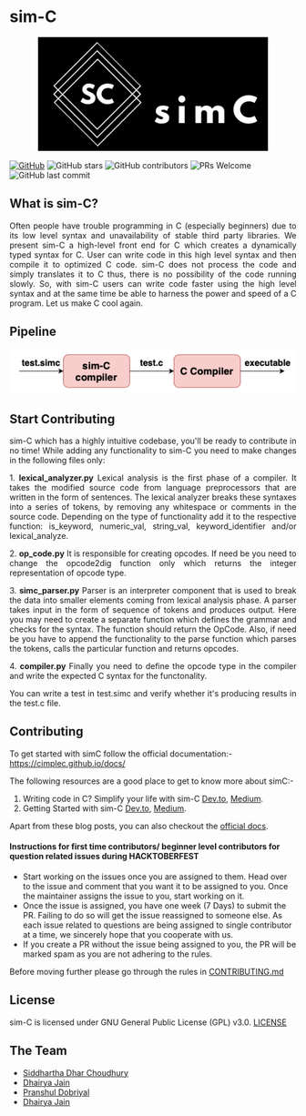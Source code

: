 
# sim-C

<p align="center">
  <img src="./logo.png" height="200">
</p>

[![GitHub](https://img.shields.io/github/license/cimplec/sim-c)](https://github.com/cimplec/sim-c/blob/master/LICENSE)  ![GitHub stars](https://img.shields.io/github/stars/cimplec/sim-c?style=plastic)  ![GitHub contributors](https://img.shields.io/github/contributors/cimplec/sim-c)  ![PRs Welcome](https://img.shields.io/badge/PRs-welcome-brightgreen.svg)  ![GitHub last commit](https://img.shields.io/github/last-commit/cimplec/sim-c)

## What is sim-C?

<p align="justify">Often people have trouble programming in C (especially beginners) due to its low level syntax and unavailability of stable third party libraries. We present sim-C a high-level front end for C which creates a dynamically typed syntax for C. User can write code in this high level syntax and then compile it to optimized C code. sim-C does not process the code and simply translates it to C thus, there is no possibility of the code running slowly. So, with sim-C users can write code faster using the high level syntax and at the same time be able to harness the power and speed of a C program. Let us make C cool again.</p>

## Pipeline

<p align="center">
  <img src="./simc-pipeline.png">
</p>

## Start Contributing

<p align="justify">sim-C which has a highly intuitive codebase, you'll be ready to contribute in no time!
While adding any functionality to sim-C you need to make changes in the following files only:</p>

<p align="justify">1. <strong>lexical_analyzer.py</strong>
Lexical analysis is the first phase of a compiler. It takes the modified source code from language preprocessors that are written in the form of sentences. The lexical analyzer breaks these syntaxes into a series of tokens, by removing any whitespace or comments in the source code. Depending on the type of functionality add it to the respective function: is_keyword, numeric_val, string_val, keyword_identifier and/or lexical_analyze.</p>

<p align="justify">2. <strong>op_code.py</strong>
It is responsible for creating opcodes. If need be you need to change the opcode2dig function only which returns the integer representation of opcode type.</p>

<p align="justify">3. <strong>simc_parser.py</strong>
Parser is an interpreter component that is used to break the data into smaller elements coming from lexical analysis phase. A parser takes input in the form of sequence of tokens and produces output. Here you may need to create a separate function which defines the grammar and checks for the syntax. The function should return the OpCode. Also, if need be you have to append the functionality to the parse function which parses the tokens, calls the particular function and returns opcodes.</p>

<p align="justify">4. <strong>compiler.py</strong>
Finally you need to define the opcode type in the compiler and write the expected C syntax for the functonality.</p>

<p align="justify">You can write a test in test.simc and verify whether it's producing results in the test.c file.</p>


## Contributing

To get started with simC follow the official documentation:- https://cimplec.github.io/docs/

The following resources are a good place to get to know more about simC:-

1) Writing code in C? Simplify your life with sim-C <a href="https://dev.to/cimplec/writing-code-in-c-simplify-your-life-with-sim-c-2dkj">Dev.to</a>, <a href="https://medium.com/oss-build/writing-code-in-c-simplify-your-life-with-sim-c-9dd98f882bf8">Medium</a>.
2) Getting Started with sim-C <a href="https://dev.to/cimplec/getting-started-with-sim-c-4iek">Dev.to</a>, <a href="https://medium.com/oss-build/getting-started-with-sim-c-1397ee539877">Medium</a>.

Apart from these blog posts, you can also checkout the <a href="https://cimplec.github.io/docs">official docs</a>.

#### Instructions for first time contributors/ beginner level contributors for question related issues during HACKTOBERFEST

- Start working on the issues once you are assigned to them. Head over to the issue and comment that you want it to be assigned to you. Once the maintainer assigns the issue to you, start working on it.
- Once the issue is assigned, you have one week (7 Days) to submit the PR. Failing to do so will get the issue reassigned to someone else. As each issue related to questions are being assigned to single contributor at a time, we sincerely hope that you cooperate with us.
- If you create a PR without the issue being assigned to you, the PR will be marked spam as you are not adhering to the rules.   

Before moving further please go through the rules in [CONTRIBUTING.md](./CONTRIBUTING.md)   

## License

sim-C is licensed under GNU General Public License (GPL) v3.0. [LICENSE](./LICENSE)

## The Team

- [Siddhartha Dhar Choudhury](https://github.com/frankhart2018)
- [Dhairya Jain](https://github.com/dhairyaj)
- [Pranshul Dobriyal](https://github.com/PranshulDobriyal)
- [Dhairya Jain](https://github.com/dhairyaj)
